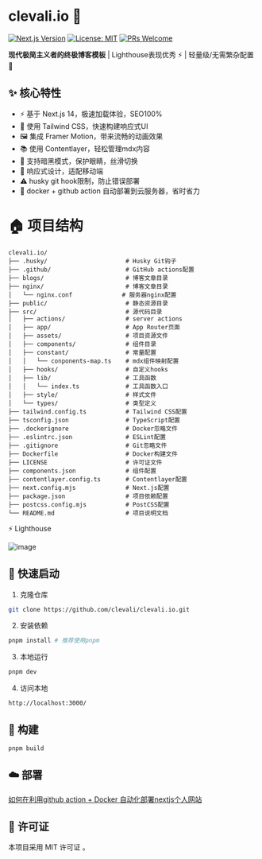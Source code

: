
# clevali.io 🌟

[![Next.js Version](https://img.shields.io/badge/next.js-14.2.3-black?logo=next.js&logoColor=white)](https://nextjs.org/)
[![License: MIT](https://img.shields.io/badge/License-MIT-blue.svg)](https://opensource.org/licenses/MIT)
[![PRs Welcome](https://img.shields.io/badge/PRs-welcome-brightgreen.svg)](https://github.com/clevali/clevali.io/pulls)

**现代极简主义者的终极博客模板** | Lighthouse表现优秀 ⚡ | 轻量级/无需繁杂配置 🚀



## ✨ 核心特性

- ⚡ 基于 Next.js 14，极速加载体验，SEO100%
- 🎨 使用 Tailwind CSS，快速构建响应式UI
- 🖼️ 集成 Framer Motion，带来流畅的动画效果
- 📚 使用 Contentlayer，轻松管理mdx内容
- 🌙 支持暗黑模式，保护眼睛，丝滑切换
- 📱 响应式设计，适配移动端
- ⚠️ husky git hook限制，防止错误部署
- 🤖 docker + github action 自动部署到云服务器，省时省力
  


# 🏠 项目结构
````
clevali.io/
├── .husky/                      # Husky Git钩子
├── .github/                     # GitHub actions配置
├── blogs/                       # 博客文章目录
├── nginx/                       # 博客文章目录
│   └── nginx.conf              # 服务器nginx配置
├── public/                      # 静态资源目录
├── src/                         # 源代码目录
│   ├── actions/                 # server actions
│   ├── app/                     # App Router页面
│   ├── assets/                  # 项目资源文件
│   ├── components/              # 组件目录
│   ├── constant/                # 常量配置
│   │   └── conponents-map.ts    # mdx组件映射配置
│   ├── hooks/                   # 自定义hooks
│   ├── lib/                     # 工具函数
│   │   └── index.ts             # 工具函数入口
│   ├── style/                   # 样式文件
│   └── types/                   # 类型定义
├── tailwind.config.ts           # Tailwind CSS配置
├── tsconfig.json                # TypeScript配置
├── .dockerignore                # Docker忽略文件
├── .eslintrc.json               # ESLint配置
├── .gitignore                   # Git忽略文件
├── Dockerfile                   # Docker构建文件
├── LICENSE                      # 许可证文件
├── components.json              # 组件配置
├── contentlayer.config.ts       # Contentlayer配置
├── next.config.mjs              # Next.js配置
├── package.json                 # 项目依赖配置
├── postcss.config.mjs           # PostCSS配置
└── README.md                    # 项目说明文档
````
 ⚡ Lighthouse
 
![image](https://github.com/user-attachments/assets/c17b526e-ba37-44fd-98ca-575d8a794346)

## 🚀 快速启动

1. 克隆仓库
```bash
git clone https://github.com/clevali/clevali.io.git
```

2. 安装依赖
```bash
pnpm install # 推荐使用pnpm
```

3. 本地运行
```bash
pnpm dev
```
4. 访问本地
````
http://localhost:3000/
````

## 🔨 构建

```bash
pnpm build
```

## ☁️ 部署

[如何在利用github action + Docker 自动化部署nextjs个人网站](https://www.clevali.cn/blog/blog-8)


## 📄  许可证
本项目采用 MIT 许可证 。
